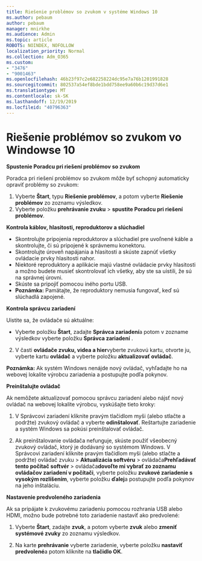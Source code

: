 ```yaml
---
title: Riešenie problémov so zvukom v systéme Windows 10
ms.author: pebaum
author: pebaum
manager: mnirkhe
ms.audience: Admin
ms.topic: article
ROBOTS: NOINDEX, NOFOLLOW
localization_priority: Normal
ms.collection: Adm_O365
ms.custom:
- "3476"
- "9001463"
ms.openlocfilehash: 46b23f97c2e682258224dc95e7a76b1201991828
ms.sourcegitcommit: 802537a54ef8bde1bdd758ee9a60b6c19d37d6e1
ms.translationtype: MT
ms.contentlocale: sk-SK
ms.lasthandoff: 12/19/2019
ms.locfileid: "40796363"
---
```

# <a name="troubleshooting-audio-problems-in-windows-10"></a>Riešenie problémov so zvukom vo Windowse 10

**Spustenie Poradcu pri riešení problémov so zvukom**

Poradca pri riešení problémov so zvukom môže byť schopný automaticky opraviť problémy so zvukom: 

1. Vyberte **Štart**, typu **Riešenie problémov**, a potom vyberte **Riešenie problémov** zo zoznamu výsledkov. 
2. Vyberte položku **prehrávanie zvuku** > **spustite Poradcu pri riešení problémov**.

**Kontrola káblov, hlasitosti, reproduktorov a slúchadiel**

- Skontrolujte pripojenia reproduktorov a slúchadiel pre uvoľnené káble a skontrolujte, či sú pripojené k správnemu konektoru.
- Skontrolujte úroveň napájania a hlasitosti a skúste zapnúť všetky ovládacie prvky hlasitosti nahor.
- Niektoré reproduktory a aplikácie majú vlastné ovládacie prvky hlasitosti a možno budete musieť skontrolovať ich všetky, aby ste sa uistili, že sú na správnej úrovni.
- Skúste sa pripojiť pomocou iného portu USB.
- **Poznámka:** Pamätajte, že reproduktory nemusia fungovať, keď sú slúchadlá zapojené.

**Kontrola správcu zariadení**

Uistite sa, že ovládače sú aktuálne:

- Vyberte položku **Štart**, zadajte **Správca zariadení**a potom v zozname výsledkov vyberte položku **Správca zariadení** .

2. V časti **ovládače zvuku, videa a hier**vyberte zvukovú kartu, otvorte ju, vyberte kartu **ovládač** a vyberte položku **aktualizovať ovládač**. 

**Poznámka:** Ak systém Windows nenájde nový ovládač, vyhľadajte ho na webovej lokalite výrobcu zariadenia a postupujte podľa pokynov.

**Preinštalujte ovládač**

Ak nemôžete aktualizovať pomocou správcu zariadení alebo nájsť nový ovládač na webovej lokalite výrobcu, vyskúšajte tieto kroky: 

1. V Správcovi zariadení kliknite pravým tlačidlom myši (alebo stlačte a podržte) zvukový ovládač a vyberte **odinštalovať**. Reštartujte zariadenie a systém Windows sa pokúsi preinštalovať ovládač.

2. Ak preinštalovanie ovládača nefunguje, skúste použiť všeobecný zvukový ovládač, ktorý je dodávaný so systémom Windows. V Správcovi zariadení kliknite pravým tlačidlom myši (alebo stlačte a podržte) ovládač zvuku > **Aktualizácia softvéru** > ovládača**Prehľadávať tento počítač softvér** > ovládača**dovoľte mi vybrať zo zoznamu ovládačov zariadení v počítači**, vyberte položku **zvukové zariadenie s vysokým rozlíšením**, vyberte položku **ďalej**a postupujte podľa pokynov na jeho inštaláciu.

**Nastavenie predvoleného zariadenia**

Ak sa pripájate k zvukovému zariadeniu pomocou rozhrania USB alebo HDMI, možno bude potrebné toto zariadenie nastaviť ako predvolené: 

1. Vyberte **Štart**, zadajte **zvuk**, a potom vyberte **zvuk** alebo **zmeniť systémové zvuky** zo zoznamu výsledkov.

2. Na karte **prehrávanie** vyberte zariadenie, vyberte položku **nastaviť predvolené**a potom kliknite na **tlačidlo OK**.

